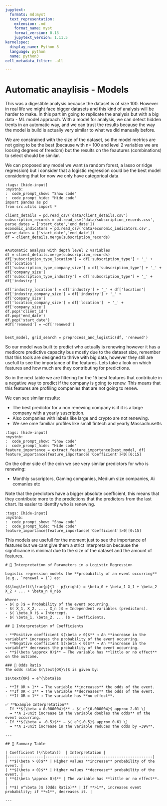 ```yaml
---
jupytext:
  formats: md:myst
  text_representation:
    extension: .md
    format_name: myst
    format_version: 0.13
    jupytext_version: 1.11.5
kernelspec:
  display_name: Python 3
  language: python
  name: python3
cell_metadata_filter: -all

---
```


# Automatic anaylisis - Models

This was a digestible analysis because the dataset is of size 100. However in real life we might face bigger datasets and this kind of analysis will be harder to make. In this part im going to replicate the analysis but with a big data - ML model approach. With a model for analysis, we can detect hidden trents in an automatic way, and we can trust the results because the way the model is build is actually very similar to what we did manually before.

We are constrained with the size of the dataset, so the model metrics are not going to be the best (because with n= 100 and level 2 variables we are loosing degrees of freedom) but the results on the feautures (combinations) to select should be similar.

We can proposed any model we want (a random forest, a lasso or ridge regression) but i consider that a logistic regression could be the best model considering that for now we only have categorical data.


```{code-cell}
:tags: [hide-input]
:mystnb:
:  code_prompt_show: "Show code"
:  code_prompt_hide: "Hide code"
import pandas as pd
from src.utils import *

client_details = pd.read_csv('data/client_details.csv')
subscription_records = pd.read_csv('data/subscription_records.csv', parse_dates = ['start_date','end_date'])
economic_indicators = pd.read_csv('data/economic_indicators.csv', parse_dates = ['start_date','end_date'])
df = client_details.merge(subscription_records)


#Automatic analyss with depth level 2 variables
df = client_details.merge(subscription_records)
df['subscription_type_location'] = df['subscription_type'] + '_' + df['location']
df['subscription_type_company_size'] = df['subscription_type'] + '_' + df['company_size']
df['subscription_type_industry'] = df['subscription_type'] + '_' + df['industry']

df['industry_location'] = df['industry'] + '_' + df['location']
df['industry_company_size'] = df['industry'] + '_' + df['company_size']
df['location_company_size'] = df['location']  + '_' + df['company_size']
df.pop('client_id')
df.pop('end_date')
df.pop('start_date')
#df['renewed'] = ~df['renewed']


best_model, grid_search = preprocess_and_logistic(df, 'renewed')

```


So our model was built to predict who actually is renewing however it has a mediocre predictive capacity bus mostly due to the dataset size, remember that this tools are designed to thrive with big data, however they still are usefull to see the importance of the features. Lets take a look on which features and how much are they contributing for predictions.

So in the next table we are filtering for the 15 best features that contribute in a negative way to predict if the company is going to renew. This means that this features are profiling companies that are not going to renew. 

We can see similar results:
+ The best predictor for a non renewing company is if it is a large company with a yearly suscription.
+ Also companies with labels like large and crypto are not renewing.
+ We see ome familiar profiles like small fintech and yearly Massachusetts




```{code-cell}
:tags: [hide-input]
:mystnb:
:  code_prompt_show: "Show code"
:  code_prompt_hide: "Hide code"
feature_importance = extract_feature_importance(best_model, df)
feature_importance[feature_importance['Coefficient']<0][0:15]
```

On the other side of the coin we see very similar predictors for who is renewing:
+ Monthly suscriptors, Gaming companies, Medium size companies, Ai comanies etc

Note that the predictors have a bigger absolute coefficient, this means that they contribute more to the predictions that the predictors from the last chart. Its easier to identify who is renewing.

```{code-cell}
:tags: [hide-input]
:mystnb:
:  code_prompt_show: "Show code"
:  code_prompt_hide: "Hide code"
feature_importance[feature_importance['Coefficient']>0][0:15]

```

This models are usefull for the moment just to see the importance of features but we cant give them a strict interpretaion because the significance is minimal due to the size of the dataset and the amount of features.

```{seealso}
# 📌 Interpretation of Parameters in a Logistic Regression

Logistic regression models the **probability of an event occurring** (e.g., `renewal = 1`) as:

$$\log\left(\frac{p}{1 - p}\right) = \beta_0 + \beta_1 X_1 + \beta_2 X_2 + ... + \beta_n X_n$$

Where:
- $( p )$ = Probability of the event occurring.
- $( X_1, X_2, ..., X_n )$ = Independent variables (predictors).
- $( \beta_0 )$ = Intercept.
- $( \beta_1, \beta_2, ... )$ = Coefficients.

## 🔹 Interpretation of Coefficients

- **Positive coefficient $(\beta > 0)$** → An **increase in the variable** increases the probability of the event occurring.
- **Negative coefficient $(\beta < 0)$** → An **increase in the variable** decreases the probability of the event occurring.
- **$(\beta \approx 0)$** → The variable has **little or no effect** on the outcome.

### 🔹 Odds Ratio
The odds ratio $(\text{OR}\)$ is given by:

$$\text{OR} = e^{\beta}$$

- **If OR > 1** → The variable **increases** the odds of the event.
- **If OR < 1** → The variable **decreases** the odds of the event.
- **If OR = 1** → The variable has **no effect**.

✅ **Example Interpretation**  
- If **$(\beta = 0.000004)$** → $( e^{0.000004}$ approx 2.01 \)  
  → **A 1-unit increase in the variable doubles the odds** of the event occurring.
- If **$(\beta = -0.5)$** → $( e^{-0.5}$ approx 0.61 \)  
  → **A 1-unit increase in the variable reduces the odds by ~39%**.

---

## 🔹 Summary Table

| Coefficient (\(\beta\))  | Interpretation |
|----------------|------------------------------------------------|
| **$(\beta > 0)$** | Higher values **increase** probability of the event. |
| **$(\beta < 0)$** | Higher values **decrease** probability of the event. |
| **$(\beta \approx 0)$** | The variable has **little or no effect**. |
| **$( e^\beta )$ (Odds Ratio)** | If **>1**, increases event probability; if **<1**, decreases it. |

---

```
